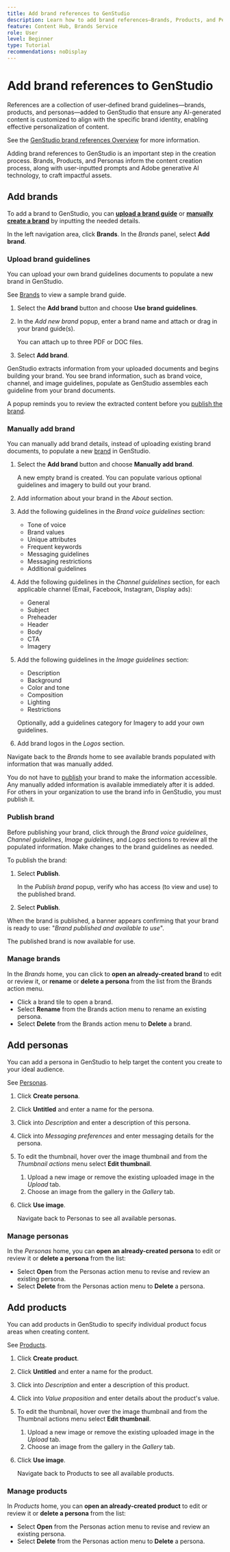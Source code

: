 ```yaml
---
title: Add brand references to GenStudio
description: Learn how to add brand references—Brands, Products, and Personas—in Adobe [!DNL GenStudio].
feature: Content Hub, Brands Service
role: User
level: Beginner
type: Tutorial
recommendations: noDisplay
---
```


# Add brand references to GenStudio

References are a collection of user-defined brand guidelines—brands, products, and personas—added to GenStudio that ensure any AI-generated content is customized to align with the specific brand identity, enabling effective personalization of content.

See the [GenStudio brand references Overview](/help/user-guide/references/overview.md) for more information.

Adding brand references to GenStudio is an important step in the creation process. Brands, Products, and Personas inform the content creation process, along with user-inputted prompts and Adobe generative AI technology, to craft impactful assets.

## Add brands

To add a brand to GenStudio, you can [**upload a brand guide**](#upload-brand-guidelines) or [**manually create a brand**](#manually-add-brand) by inputting the needed details.

In the left navigation area, click **Brands**. In the _Brands_ panel, select **Add brand**.

### Upload brand guidelines

You can upload your own brand guidelines documents to populate a new brand in GenStudio.

See [Brands](/help/user-guide/references/brands.md) to view a sample brand guide.

1. Select the **Add brand** button and choose **Use brand guidelines**.
1. In the _Add new brand_ popup, enter a brand name and attach or drag in your brand guide(s).

   You can attach up to three PDF or DOC files.

1. Select **Add brand**.

GenStudio extracts information from your uploaded documents and begins building your brand. You see brand information, such as brand voice, channel, and image guidelines, populate as GenStudio assembles each guideline from your brand documents.

A popup reminds you to review the extracted content before you [publish the brand](#publish-brand).

### Manually add brand

You can manually add brand details, instead of uploading existing brand documents, to populate a new [brand](/help/user-guide/references/brands.md) in GenStudio.

1. Select the **Add brand** button and choose **Manually add brand**.

   A new empty brand is created. You can populate various optional guidelines and imagery to build out your brand.

1. Add information about your brand in the _About_ section.
1. Add the following guidelines in the _Brand voice guidelines_ section:

   * Tone of voice
   * Brand values
   * Unique attributes
   * Frequent keywords
   * Messaging guidelines
   * Messaging restrictions
   * Additional guidelines

1. Add the following guidelines in the _Channel guidelines_ section, for each applicable channel (Email, Facebook, Instagram, Display ads):

   * General
   * Subject
   * Preheader
   * Header
   * Body
   * CTA
   * Imagery

1. Add the following guidelines in the _Image guidelines_ section:

   * Description
   * Background
   * Color and tone
   * Composition
   * Lighting
   * Restrictions

   Optionally, add a guidelines category for Imagery to add your own guidelines.

1. Add brand logos in the _Logos_ section.

Navigate back to the _Brands_ home to see available brands populated with information that was manually added.

You do not have to [publish](#publish-brand) your brand to make the information accessible. Any manually added information is available immediately after it is added. For others in your organization to use the brand info in GenStudio, you must publish it.

### Publish brand

Before publishing your brand, click through the _Brand voice guidelines_, _Channel guidelines_, _Image guidelines_, and _Logos_ sections to review all the populated information. Make changes to the brand guidelines as needed.

To publish the brand:

1. Select **Publish**.

   In the _Publish brand_ popup, verify who has access (to view and use) to the published brand.

1. Select **Publish**.

When the brand is published, a banner appears confirming that your brand is ready to use: "*Brand published and available to use*".

The published brand is now available for use.

### Manage brands

In the _Brands_ home, you can click to **open an already-created brand** to edit or review it, or **rename** or **delete a persona** from the list from the Brands action menu.

* Click a brand tile to open a brand.
* Select **Rename** from the Brands action menu to rename an existing persona.
* Select **Delete** from the Brands action menu to **Delete** a brand.

## Add personas

You can add a persona in GenStudio to help target the content you create to your ideal audience. <!-- Add Rename, display, reposition functionality -->

See [Personas](/help/user-guide/references/personas.md).

1. Click **Create persona**.
1. Click **Untitled** and enter a name for the persona.
1. Click into _Description_ and enter a description of this persona.
1. Click into _Messaging preferences_ and enter messaging details for the persona.
1. To edit the thumbnail, hover over the image thumbnail and from the _Thumbnail actions_ menu select **Edit thumbnail**.
   1. Upload a new image or remove the existing uploaded image in the _Upload_ tab.
   1. Choose an image from the gallery in the _Gallery_ tab.
1. Click **Use image**.

   Navigate back to Personas to see all available personas.

### Manage personas

In the _Personas_ home, you can **open an already-created persona** to edit or review it or **delete a persona** from the list:

* Select **Open** from the Personas action menu to revise and review an existing persona.
* Select **Delete** from the Personas action menu to **Delete** a persona.

## Add products

You can add products in GenStudio to specify individual product focus areas when creating content. <!-- Add Rename, display, reposition functionality -->

See [Products](/help/user-guide/references/products.md).

1. Click **Create product**.
1. Click **Untitled** and enter a name for the product.
1. Click into _Description_ and enter a description of this product.
1. Click into _Value proposition_ and enter details about the product's value.
1. To edit the thumbnail, hover over the image thumbnail and from the Thumbnail actions menu select **Edit thumbnail**.
   1. Upload a new image or remove the existing uploaded image in the _Upload_ tab.
   1. Choose an image from the gallery in the _Gallery_ tab.
1. Click **Use image**.

   Navigate back to Products to see all available products.

### Manage products

In _Products_ home, you can **open an already-created product** to edit or review it or **delete a persona** from the list:

* Select **Open** from the Personas action menu to revise and review an existing persona.
* Select **Delete** from the Personas action menu to **Delete** a persona.
